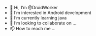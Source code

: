 - 👋 Hi, I’m @DroidWorker
- 👀 I’m interested in Android development
- 🌱 I’m currently learning java
- 💞️ I’m looking to collaborate on ...
- 📫 How to reach me ...

<!---
DroidWorker/DroidWorker is a ✨ special ✨ repository because its `README.md` (this file) appears on your GitHub profile.
You can click the Preview link to take a look at your changes.
--->
